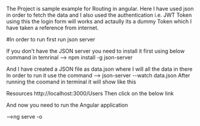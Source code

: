 The Project is sample example for Routing in angular. Here I have used json in order to fetch the data and I also used the authentication i.e. JWT Token using this the login form will works and actaully its a dummy Token which I have taken a reference from internet.

#In order to run
first run json server

If you don't have the JSON server you need to install it first using below command in temrinal
--> npm install -g json-server

And I have created a JSON file as data.json where I will all the data in there
In order to run it use the command
--> json-server --watch data.json
After running the coomand in terminal it will show like this

Resources
  http://localhost:3000/Users
Then click on the below link

And now you need to run the Angular application

-->ng serve -o
